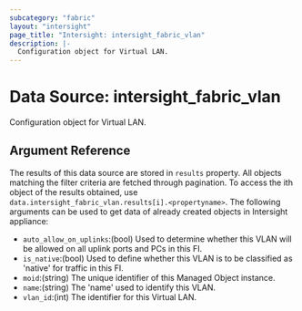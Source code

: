 ```yaml
---
subcategory: "fabric"
layout: "intersight"
page_title: "Intersight: intersight_fabric_vlan"
description: |-
  Configuration object for Virtual LAN.
---
```


# Data Source: intersight_fabric_vlan
Configuration object for Virtual LAN.
## Argument Reference
The results of this data source are stored in `results` property.
All objects matching the filter criteria are fetched through pagination.
To access the ith object of the results obtained, use `data.intersight_fabric_vlan.results[i].<propertyname>`.
The following arguments can be used to get data of already created objects in Intersight appliance:
* `auto_allow_on_uplinks`:(bool) Used to determine whether this VLAN will be allowed on all uplink ports and PCs in this FI. 
* `is_native`:(bool) Used to define whether this VLAN is to be classified as 'native' for traffic in this FI. 
* `moid`:(string) The unique identifier of this Managed Object instance. 
* `name`:(string) The 'name' used to identify this VLAN. 
* `vlan_id`:(int) The identifier for this Virtual LAN. 
 